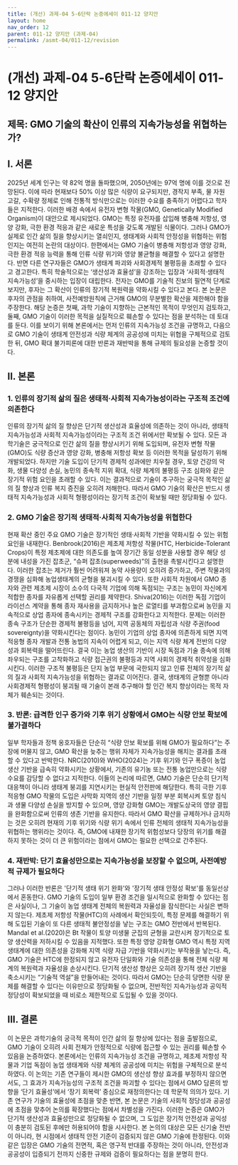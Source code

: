 ```yaml
---
title: (개선) 과제-04 5-6단락 논증에세이 011-12 양지안
layout: home
nav_order: 12
parent: 011-12 양지안 (과제-04)
permalink: /asmt-04/011-12/revision
---
```


# (개선) 과제-04 5-6단락 논증에세이 011-12 양지안 

## 제목: GMO 기술의 확산이 인류의 지속가능성을 위협하는가?

## I. 서론

2025년 세계 인구는 약 82억 명을 돌파했으며, 2050년에는 97억 명에 이를 것으로 전망된다. 이에 따라 현재보다 50% 이상 많은 식량이 요구되지만, 경작지 부족, 물 자원 고갈, 수확량 정체로 인해 전통적 방식만으로는 이러한 수요를 충족하기 어렵다고 학자들은 지적한다. 이러한 배경 속에서 유전자 변형 작물(GMO, Genetically Modified Organism)이 대안으로 제시되었다. GMO는 특정 유전자를 삽입해 병충해 저항성, 영양 강화, 극한 환경 적응과 같은 새로운 특성을 갖도록 개발된 식물이다. 그러나 GMO가 실제로 인간 삶의 질을 향상시키는 열쇠인지, 생태계와 사회적 안정성을 위협하는 위험인지는 여전히 논란의 대상이다. 한편에서는 GMO 기술이 병충해 저항성과 영양 강화, 극한 환경 적응 능력을 통해 인류 식량 위기와 영양 불균형을 해결할 수 있다고 설명한다. 반면 다른 연구자들은 GMO가 생태계 파괴와 사회경제적 불평등을 초래할 수 있다고 경고한다. 특히 학술적으로는 ‘생산성과 효율성’을 강조하는 입장과 ‘사회적·생태적 지속가능성’을 중시하는 입장이 대립한다. 전자는 GMO를 기술적 진보의 필연적 단계로 보지만, 후자는 그 확산이 인류의 장기적 복원력을 약화시킬 수 있다고 본다. 본 논문은 후자의 관점을 취하여, 사전예방원칙에 근거해 GMO의 무분별한 확산을 제한해야 함을 주장한다. 해당 논증은 첫째, 과학 기술이 지향하는 근본적인 목적이 무엇인지 검토하고, 둘째, GMO 기술이 이러한 목적을 실질적으로 훼손할 수 있다는 점을 분석하는 데 토대를 둔다. 이를 보이기 위해 본론에서는 먼저 인류의 지속가능성 조건을 규명하고, 다음으로 GMO 기술이 생태계 안전성과 식량 체계의 공공성에 미치는 위협을 구체적으로 검토한 뒤, GMO 확대 불가피론에 대한 반론과 재반박을 통해 규제의 필요성을 논증할 것이다.


## II. 본론

### 1. 인류의 장기적 삶의 질은 생태적·사회적 지속가능성이라는 구조적 조건에 의존한다

인류의 장기적 삶의 질 향상은 단기적 생산성과 효율성에 의존하는 것이 아니라, 생태적 지속가능성과 사회적 지속가능성이라는 구조적 조건 위에서만 확보될 수 있다. 모든 과학기술은 궁극적으로 인간 삶의 질을 향상시키기 위해 도입되며, 유전자 변형 작물(GMO)도 식량 증산과 영양 강화, 병충해 저항성 확보 등 이러한 목적을 달성하기 위해 개발되었다. 하지만 기술 도입이 단기적 경제적 성과에만 치우칠 경우, 토양 건강의 악화, 생물 다양성 손실, 농민의 종속적 지위 확대, 식량 체계의 불평등 구조 심화와 같은 장기적 위험 요인을 초래할 수 있다. 이는 결과적으로 기술이 추구하는 궁극적 목적인 삶의 질 향상과 인류 복지 증진을 오히려 저해한다. 따라서 GMO 기술의 확산은 반드시 생태적 지속가능성과 사회적 형평성이라는 장기적 조건이 확보될 때만 정당화될 수 있다.

### 2. GMO 기술은 장기적 생태적·사회적 지속가능성을 위협한다

현재 확산 중인 주요 GMO 기술은 장기적인 생태·사회적 기반을 약화시킬 수 있는 위험 요인을 내재한다. Benbrook(2016)은 제초제 저항성 작물(HTC, Herbicide-Tolerant Crops)이 특정 제초제에 대한 의존도를 높여 장기간 동일 성분을 사용할 경우 해당 성분에 내성을 가진 잡초군, “슈퍼 잡초(superweeds)”의 출현을 촉발시킨다고 설명한다. 이러한 잡초는 제거가 훨씬 어려워져 농약 사용량이 오히려 증가하고, 주변 작물과의 경쟁을 심화해 농업생태계의 균형을 붕괴시킬 수 있다. 또한 사회적 차원에서 GMO 종자와 관련 제초제 시장이 소수의 다국적 기업에 의해 독점되는 구조는 농민이 자신에게 적합한 종자를 자유롭게 선택할 권리를 제약한다. Shiva(2016)는 이러한 독점 기업이 라이선스 계약을 통해 종자 재사용을 금지하거나 높은 로열티를 부과함으로써 농민을 지속적으로 상업 종자에 종속시키는 경제적 구조를 강화한다고 지적한다. 문제는 이러한 종속 구조가 단순한 경제적 불평등을 넘어, 지역 공동체의 자립성과 식량 주권(food sovereignty)을 약화시킨다는 점이다. 농민이 기업의 상업 종자에 의존하게 되면 지역 적응형 종자 개발과 전통 농법의 지속이 어렵게 되고, 이는 지역 식량 체계 전반의 다양성과 회복력을 떨어뜨린다. 결국 이는 농업 생산의 기반이 시장 독점과 기술 종속에 의해 좌우되는 구조를 고착화하고 식량 접근권의 불평등과 지역 사회의 경제적 취약성을 심화시킨다. 이러한 구조적 불평등은 단지 농업 부문에 국한되지 않고 인류 전체의 장기적 삶의 질과 사회적 지속가능성을 위협하는 결과로 이어진다. 결국, 생태계의 균형뿐 아니라 사회경제적 형평성이 붕괴될 때 기술이 본래 추구해야 할 인간 복지 향상이라는 목적 자체가 훼손되는 것이다.  

### 3. 반론: 급격한 인구 증가와 기후 위기 상황에서 GMO는 식량 안보 확보에 불가결하다

일부 학자들과 정책 옹호자들은 단순히 “식량 안보 확보를 위해 GMO가 필요하다”는 주장에 머물지 않고, GMO 확산을 늦추는 행위 자체가 지속가능성을 해치는 결과를 초래할 수 있다고 반박한다. NRC(2010)와 WHO(2024)는 기후 위기와 인구 폭증이 농업 생산 기반을 급속히 약화시키는 상황에서, 기존의 유기농 또는 전통 농업만으로는 식량 수요를 감당할 수 없다고 지적한다. 이들의 논리에 따르면, GMO 기술은 단순히 단기적 대응책이 아니라 생태계 붕괴를 지연시키는 현실적 안전판에 해당한다. 특히 극한 기후 적응형 GMO 작물의 도입은 사막화 지역의 생산 기반을 일정 부분 회복시켜 토양 침식과 생물 다양성 손실을 방지할 수 있으며, 영양 강화형 GMO는 개발도상국의 영양 결핍을 완화함으로써 인류의 생존 기반을 유지한다. 따라서 GMO 확산을 규제하거나 금지하는 것은 오히려 현재의 기후 위기와 식량 위기 속에서 인류 전체의 생태적 지속가능성을 위협하는 행위라는 것이다. 즉, GMO에 내재한 장기적 위험성보다 당장의 위기를 해결하지 못하는 것이 더 큰 위험이라는 점에서 GMO는 필요한 선택으로 간주된다.


### 4. 재반박: 단기 효율성만으로는 지속가능성을 보장할 수 없으며, 사전예방적 규제가 필요하다

그러나 이러한 반론은 '단기적 생태 위기 완화'와 '장기적 생태 안정성 확보'를 동일선상에서 혼동한다. GMO 기술의 도입이 일부 환경 조건을 일시적으로 완화할 수 있다는 점은 사실이나, 그 기술이 농업 생태계 전체의 복원력과 자율성을 잠식한다는 사실은 변하지 않는다. 제초제 저항성 작물(HTC)의 사례에서 확인되듯이, 특정 문제를 해결하기 위해 도입된 기술이 또 다른 생태적 불안정성을 낳는 구조는 GMO 전반에서 반복된다. Mandal et al.(2020)은 Bt 작물이 토양 미생물 군집의 균형을 교란시켜 장기적으로 토양 생산력을 저하시킬 수 있음을 지적했다. 또한 특정 영양 강화형 GMO 역시 특정 지역 생태계에 대한 의존성을 강화해 지역 식량 자급 기반을 약화시키는 부작용을 낳는다.
즉, GMO 기술은 HTC에 한정되지 않고 유전자 단일화와 기술 의존성을 통해 전체 식량 체계의 복원력과 자율성을 손상시킨다. 단기적 생산성 향상은 오히려 장기적 생산 기반을 축소시키는 “기술적 역설”을 만들어내는 것이다. 따라서 GMO는 단순히 당면한 식량 문제를 해결할 수 있다는 이유만으로 정당화될 수 없으며, 전반적인 지속가능성과 공익적 정당성이 확보되었을 때 비로소 제한적으로 도입될 수 있을 것이다.

## III. 결론

이 논문은 과학기술의 궁극적 목적이 인간 삶의 질 향상에 있다는 점을 출발점으로, GMO 기술이 오히려 사회 전체가 안정적으로 식량에 접근할 수 있는 권리를 훼손할 수 있음을 논증하였다. 본론에서는 인류의 지속가능성 조건을 규명하고, 제초제 저항성 작물과 기업 독점이 농업 생태계와 식량 체계의 공공성에 미치는 위험을 구체적으로 분석하였다. 이 논의는 기존 연구들이 제시한 GMO의 생산성 향상 효과를 부정하지 않으면서도, 그 효과가 지속가능성의 구조적 조건을 파괴할 수 있다는 점에서 GMO 담론의 방향을 ‘단기 효율성’에서 ‘장기 회복력’ 중심으로 재정의한다는 데 학문적 의의가 있다. 기존 연구가 기술의 효율성에 초점을 맞춘 반면, 본 논문은 기술의 사회적 정당성과 공공성에 초점을 맞추어 논의를 확장했다는 점에서 차별성을 가진다. 이러한 논증은 GMO가 단기적 생산성과 효율성만으로 정당화될 수 없으며, 그 도입은 장기적 안전성과 공익성이 충분히 검토된 후에만 허용되어야 함을 시사한다. 본 논의의 대상은 모든 신기술 전반이 아니라, 현 시점에서 생태적 안전 기준이 검증되지 않은 GMO 기술에 한정된다. 이와 같은 입장은 GMO 기술의 전면적, 혹은 영구적 반대를 주장하는 것이 아니라, 안전성과 공공성이 입증되기 전까지 신중한 규제와 검증이 필요하다는 점을 분명히 한다. 
